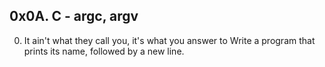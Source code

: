 ## 0x0A. C - argc, argv ##
0. It ain't what they call you, it's what you answer to
Write a program that prints its name, followed by a new line.
